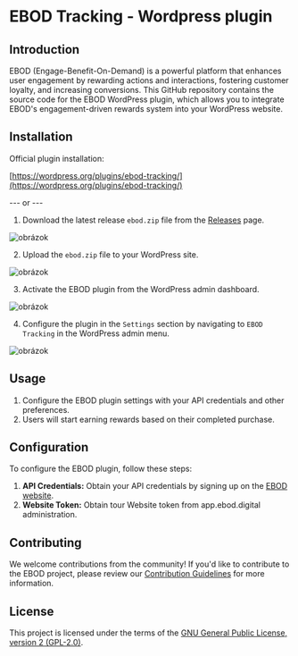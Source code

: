 # EBOD Tracking - Wordpress plugin

## Introduction

EBOD (Engage-Benefit-On-Demand) is a powerful platform that enhances user engagement by rewarding actions and interactions, fostering customer loyalty, and increasing conversions. 
This GitHub repository contains the source code for the EBOD WordPress plugin, which allows you to integrate EBOD's engagement-driven rewards system into your WordPress website.

## Installation

Official plugin installation:

[https://wordpress.org/plugins/ebod-tracking/](https://wordpress.org/plugins/ebod-tracking/)

--- or ---

1. Download the latest release `ebod.zip` file from the [Releases](https://github.com/bod-digital/ebod-wordpress-plugin/releases/latest) page.

![obrázok](https://github.com/bod-digital/ebod-wordpress-plugin/assets/142394627/ebfad928-2aeb-44d5-9b90-a58efc027965)

2. Upload the `ebod.zip` file to your WordPress site.

![obrázok](https://github.com/bod-digital/ebod-wordpress-plugin/assets/142394627/161f111b-a5ab-49ac-818b-3a74a29b4e68)

3. Activate the EBOD plugin from the WordPress admin dashboard.

![obrázok](https://github.com/bod-digital/ebod-wordpress-plugin/assets/142394627/8598db53-19b9-4aba-ad32-35c80a4a89dd)

4. Configure the plugin in the `Settings` section by navigating to `EBOD Tracking` in the WordPress admin menu.

![obrázok](https://github.com/bod-digital/ebod-wordpress-plugin/assets/142394627/fb996f21-c089-4b78-94af-d924ae97154a)



## Usage

1. Configure the EBOD plugin settings with your API credentials and other preferences.
2. Users will start earning rewards based on their completed purchase.

## Configuration

To configure the EBOD plugin, follow these steps:

1. **API Credentials:** Obtain your API credentials by signing up on the [EBOD website](https://app.ebod.digital).
2. **Website Token:** Obtain tour Website token from app.ebod.digital administration. 

## Contributing

We welcome contributions from the community! If you'd like to contribute to the EBOD project, please review our [Contribution Guidelines](CONTRIBUTING.md) for more information.

## License

This project is licensed under the terms of the [GNU General Public License, version 2 (GPL-2.0)](LICENSE).
